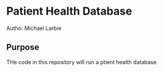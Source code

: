 # Patient Health Database

Autho: Michael Larbie

## Purpose
THe code in this repository will run a ptient health database
